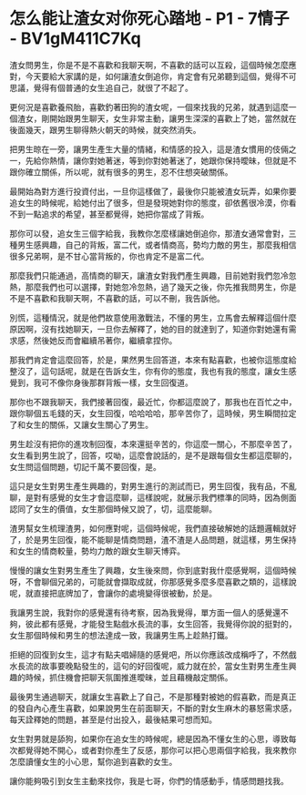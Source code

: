 # 怎么能让渣女对你死心踏地 - P1 - 7情子 - BV1gM411C7Kq

渣女問男生，你是不是不喜歡和我聊天啊，不喜歡的話可以互殺，這個時候怎麼應對，今天要給大家講的是，如何讓渣女倒追你，肯定會有兄弟聽到這個，覺得不可思議，覺得有個普通的女生追自己，就很了不起了。

更何況是喜歡養飛胎，喜歡釣著田狗的渣女呢，一個來找我的兄弟，就遇到這麼一個渣女，剛開始跟男生聊天，女生非常主動，讓男生深深的喜歡上了她，當然就在後面幾天，跟男生聊得熱火朝天的時候，就突然消失。

把男生晾在一旁，讓男生產生大量的情緒，和情感的投入，這是渣女慣用的伎倆之一，先給你熱情，讓你對她著迷，等到你對她著迷了，她跟你保持曖昧，但就是不跟你確立關係，所以呢，就有很多的男生，忍不住想突破關係。

最開始為對方進行投資付出，一旦你這樣做了，最後你只能被渣女玩弄，如果你要追女生的時候呢，給她付出了很多，但是發現她對你的態度，卻依舊很冷漠，你看不到一點追求的希望，甚至都覺得，她把你當成了背叛。

那你可以發，追女生三個字給我，我教你怎麼樣讓她倒追你，那渣女通常會對，三種男生感興趣，自己的背叛，富二代，或者情商高，勢均力敵的男生，那麼我相信很多兄弟啊，是不甘心當背叛的，你也肯定不是富二代。

那麼我們只能通過，高情商的聊天，讓渣女對我們產生興趣，目前她對我們忽冷忽熱，那麼我們也可以選擇，對她忽冷忽熱，過了幾天之後，你先推我問男生，你是不是不喜歡和我聊天啊，不喜歡的話，可以不刪，我告訴他。

別慌，這種情況，就是他們故意使用激戰法，不懂的男生，立馬會去解釋這個什麼原因啊，沒有找她聊天，一旦你去解釋了，她的目的就達到了，知道你對她還有需求感，然後她反而會繼續吊著你，繼續拿捏你。

那我們肯定會這麼回答，於是，果然男生回答道，本來有點喜歡，也被你這態度給整沒了，這句話呢，就是在告訴女生，你有你的態度，我也有我的態度，讓女生感覺到，我可不像你身後那群背叛一樣，女生回復道。

那你也不跟我聊天，我們接著回復，最近忙，你都這麼說了，那我也在百忙之中，跟你聊個五毛錢的天，女生回復，哈哈哈哈，那辛苦你了，這時候，男生瞬間拉定了和女生的關係，又讓女生關心了男生。

男生趁沒有把你的進攻制回復，本來還挺辛苦的，你這麼一關心，不那麼辛苦了，女生看到男生說了，回答，哎呦，這麼會說話的，是不是跟每個女生都這麼聊的，女生問這個問題，切記千萬不要回復，是。

這只是女生對男生產生興趣的，對男生進行的測試而已，男生回復，我有品，不亂聊，是對有感覺的女生才會這麼聊，這樣說呢，就展示我們標準的同時，因為側面認同了女生的價值，女生那個時候又說了，切，這麼能聊。

渣男幫女生梳理渣男，如何應對呢，這個時候呢，我們直接破解她的話題邏輯就好了，於是男生回復，能不能聊是情商問題，渣不渣是人品問題，就這樣，男生保持和女生的情商較量，勢均力敵的跟女生聊天博弈。

慢慢的讓女生對男生產生了興趣，女生後來問，你到底對我什麼感覺啊，這個時候呀，不會聊個兄弟的，可能就會擷取成就，你那感覺多麼多麼喜歡之類的，這樣說呢，就直接把底牌加了，會讓你的處境變得很被動，於是。

我讓男生說，我對你的感覺還有待考察，因為我覺得，單方面一個人的感覺還不夠，彼此都有感覺，才能發生點戲水長流的事，女生回答，我覺得你說的挺對的，女生那個時候和男生的想法達成一致，我讓男生馬上趁熱打鐵。

拒絕的回復到女生，這才有點夫唱婦隨的感覺吧，所以你應該改成稱呼了，不然戲水長流的故事要晚點發生的，這句的好回復呢，威力就在於，當女生對男生產生興趣的時候，抓住機會把聊天氛圍推進曖昧，並且藉機敲定關係。

最後男生通過聊天，就讓女生喜歡上了自己，不是那種對被她的假喜歡，而是真正的發自內心產生喜歡，如果說男生在前面聊天，不斷的對女生麻木的暴怒需求感，每天詮釋她的問題，甚至是付出投入，最後結果可想而知。

女生對男就是舔狗，如果你在追女生的時候呢，總是因為不懂女生的心思，導致每次都覺得她不開心，或者對你產生了反感，那你可以把心思兩個字給我，我來教你怎麼讀懂女生的小心思，幫你追到喜歡的女生。

讓你能夠吸引到女生主動來找你，我是七哥，你們的情感動手，情感問題找我。